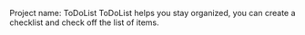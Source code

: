 Project name: ToDoList
ToDoList helps you stay organized, you can create a checklist and check off the list of items.


